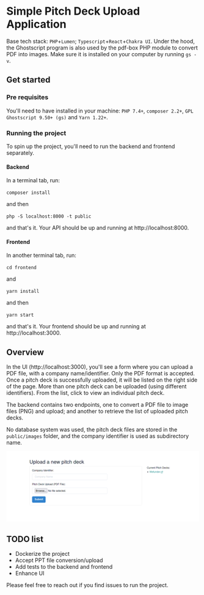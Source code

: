 # Simple Pitch Deck Upload Application

Base tech stack: `PHP`+`Lumen`; `Typescript`+`React`+`Chakra UI`.
Under the hood, the Ghostscript program is also used by the pdf-box PHP module to convert PDF into images. Make sure it is installed on your computer by running `gs -v`.

## Get started

### Pre requisites
You'll need to have installed in your machine: `PHP 7.4+`, `composer 2.2+`, `GPL Ghostscript 9.50+ (gs)` and `Yarn 1.22+`.

### Running the project
To spin up the project, you'll need to run the backend and frontend separately.

#### Backend
In a terminal tab, run:

`composer install`

and then

`php -S localhost:8000 -t public`

and that's it. Your API should be up and running at http://localhost:8000.


#### Frontend

In another terminal tab, run:

`cd frontend`

and

`yarn install`

and then

`yarn start`

and that's it. Your frontend should be up and running at http://localhost:3000.


## Overview

In the UI (http://localhost:3000), you'll see a form where you can upload a PDF file, with a company name/identifier. 
Only the PDF format is accepted. 
Once a pitch deck is successfully uploaded, it will be listed on the right side of the page. 
More than one pitch deck can be uploaded (using different identifiers). From the list, click to view an individual pitch deck.

The backend contains two endpoints, one to convert a PDF file to image files (PNG) and upload; and another to retrieve the 
list of uploaded pitch decks.

No database system was used, the pitch deck files are stored in the `public/images` folder, and the company identifier is used as 
subdirectory name.


![img.png](img.png)


## TODO list
- Dockerize the project
- Accept PPT file conversion/upload
- Add tests to the backend and frontend
- Enhance UI


Please feel free to reach out if you find issues to run the project.
